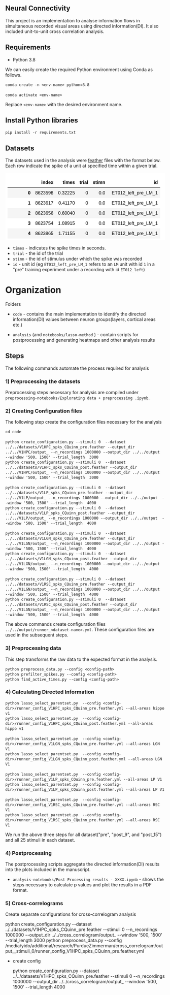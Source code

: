 ## Neural Connectivity
This project is an implementation to analyse information flows in simultaneous recorded visual areas using directed information(DI). It also included unit-to-unit cross correlation analysis. 

## Requirements 

* Python 3.8 

We can easily create the required Python environment using Conda as follows. 
```
conda create -n <env-name> python=3.8

conda activate <env-name>
```
Replace `<env-name>` with the desired environment name.




## Install Python libraries  
```
pip install -r requirements.txt
```




## Datasets

The datasets used in the analysis were [feather](https://github.com/wesm/feather) files with the format below. 
Each row indicate the spike of a unit at specified time within a given trial. 

![asa](./images/sample-data.png)

* `times` - indicates the spike times in seconds.
* `trial` - the id of the trial 
* `stimn` - the id of stimulus under which the spike was recorded
* `id` - unit id (eg `ET012_left_pre_LM_1` refers to an `LM` unit with id `1` in a "pre" training experiment under a recording with id `ET012_left`) 

# Organization 
Folders 


* `code` - contains the main implementation to identify the directed information(DI) values between neuron groups(layers, cortical areas etc.) 

* `analysis` (and `notebooks/lasso-method` )  -  contain scripts for postprocessing and generating heatmaps and other analysis results




## Steps 
The following commands automate the process required for analysis 


### 1) Preprocessing the datasets 

Preprocessing steps necessary for analysis are compiled under  `preprocessing-notebooks/Explorating data + preprocessing .ipynb`. 



### 2) Creating Configuration files 

The following step create the configuration files necessary for the analysis 

```
cd code 

python create_configuration.py --stimuli 0  --dataset ../../datasets/V1HPC_spks_CQuinn_pre.feather --output_dir ../../V1HPC/output_ --n_recordings 1000000 --output_dir ../../output  --window '500, 1500' --trial_length  3000
python create_configuration.py --stimuli 0  --dataset ../../datasets/V1HPC_spks_CQuinn_post.feather --output_dir ../../V1HPC/output_ --n_recordings 1000000 --output_dir ../../output  --window '500, 1500' --trial_length  3000

python create_configuration.py --stimuli 0  --dataset ../../datasets/V1LP_spks_CQuinn_pre.feather --output_dir ../../V1LP/output_ --n_recordings 1000000 --output_dir ../../output  --window '500, 1500' --trial_length  4000
python create_configuration.py --stimuli 0  --dataset ../../datasets/V1LP_spks_CQuinn_post.feather --output_dir ../../V1LP/output_ --n_recordings 1000000 --output_dir ../../output  --window '500, 1500' --trial_length  4000

python create_configuration.py --stimuli 0  --dataset ../../datasets/V1LGN_spks_CQuinn_pre.feather --output_dir ../../V1LGN/output_ --n_recordings 1000000 --output_dir ../../output --window '500, 1500' --trial_length  4000
python create_configuration.py --stimuli 0  --dataset ../../datasets/V1LGN_spks_CQuinn_post.feather --output_dir ../../V1LGN/output_ --n_recordings 1000000 --output_dir ../../output  --window '500, 1500' --trial_length  4000

python create_configuration.py --stimuli 0  --dataset ../../datasets/V1RSC_spks_CQuinn_pre.feather --output_dir ../../V1LGN/output_ --n_recordings 1000000 --output_dir ../../output  --window '500, 1500' --trial_length  4000
python create_configuration.py --stimuli 0  --dataset ../../datasets/V1RSC_spks_CQuinn_post.feather --output_dir ../../V1LGN/output_ --n_recordings 1000000 --output_dir ../../output  --window '500, 1500' --trial_length  4000

```

The above commands create configuration files  `../../output/runner_<dataset-name>.yml`. These configuration files are used in the subsequent steps. 



### 3) Preprocessing data 

This step transforms the raw data to the expected format in the analysis.  


```
python preprocess_data.py --config <config-path> 
python prefilter_spikes.py --config <config-path> 
python find_active_times.py --config <config-path>
```

### 4) Calculating Directed Information 

```
python lasso_select_parentset.py  --config <config-dir>/runner_config_V1HPC_spks_CQuinn_pre.feather.yml --all-areas hippo v1
python lasso_select_parentset.py  --config <config-dir>/runner_config_V1HPC_spks_CQuinn_post.feather.yml --all-areas hippo v1

python lasso_select_parentset.py  --config <config-dir>/runner_config_V1LGN_spks_CQuinn_pre.feather.yml --all-areas LGN V1
python lasso_select_parentset.py  --config <config-dir>/runner_config_V1LGN_spks_CQuinn_post.feather.yml --all-areas LGN V1

python lasso_select_parentset.py  --config <config-dir>/runner_config_V1LP_spks_CQuinn_pre.feather.yml --all-areas LP V1
python lasso_select_parentset.py  --config <config-dir>/runner_config_V1LP_spks_CQuinn_post.feather.yml --all-areas LP V1

python lasso_select_parentset.py  --config <config-dir>/runner_config_V1RSC_spks_CQuinn_pre.feather.yml --all-areas RSC V1
python lasso_select_parentset.py  --config <config-dir>/runner_config_V1RSC_spks_CQuinn_pre.feather.yml --all-areas RSC V1

```


We run the above three steps for all dataset("pre", "post_9", and "post_15") and all 25 stimuli in each dataset.

### 4) Postprocessing 

The postprocessing scripts aggregate the directed information(DI) results into the plots included in the manuscript. 

* `analysis-notebooks/Post Processing results - XXXX.ipynb` - shows the steps necessary to calculate p values and plot the results in a PDF format. 




### 5) Cross-correlograms 

Create separate configurations for cross-correlogram analysis 


 python create_configuration.py --dataset ../../datasets/V1HPC_spks_CQuinn_pre.feather --stimuli 0  --n_recordings 1000000 --output_dir ../../cross_correlogram/output_  --window '500, 1500' --trial_length  3000 
 python preprocess_data.py --config   /media/yido/additional/research/PurdueZimmerman/cross_correlogram/output__stimuli_0/runner_config_V1HPC_spks_CQuinn_pre.feather.yml 

* create config 
  
  python create_configuration.py --dataset ../../datasets/V1HPC_spks_CQuinn_pre.feather --stimuli 0  --n_recordings 1000000 --output_dir ../../cross_correlogram/output_  --window '500, 1500' --trial_length  4000 